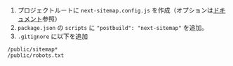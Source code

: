 1. プロジェクトルートに `next-sitemap.config.js` を作成（オプションは[ドキュメント](https://github.com/iamvishnusankar/next-sitemap#configuration-options)参照）
2. `package.json` の `scripts` に `"postbuild": "next-sitemap"` を追加。
3. `.gitignore` に以下を追加

```
/public/sitemap*
/public/robots.txt
```